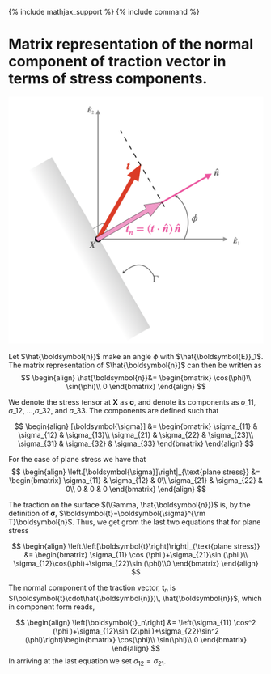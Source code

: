 {% include mathjax_support %}
{% include command %}

# Matrix representation of the normal component of traction vector in terms of stress components.


![](2021-11-14-18-23-14.png)

Let $\hat{\boldsymbol{n}}$ make an angle $\phi$ with $\hat{\boldsymbol{E}}_1$. The matrix representation of $\hat{\boldsymbol{n}}$ can then be written  as 
$$
\begin{align}
\hat{\boldsymbol{n}}&=
\begin{bmatrix}
\cos(\phi)\\
\sin(\phi)\\
0
\end{bmatrix}
\end{align}
$$

We denote the stress tensor at $\boldsymbol{X}$ as $\boldsymbol{\sigma}$, and denote its components as $\sigma\_{11}$, $\sigma\_{12}$, ...,$\sigma\_{32}$, and $\sigma\_{33}$. The components are defined such that 

$$
\begin{align}
[\boldsymbol{\sigma}]
&=
\begin{bmatrix}
\sigma_{11} & \sigma_{12} & \sigma_{13}\\
\sigma_{21} & \sigma_{22} & \sigma_{23}\\
\sigma_{31} & \sigma_{32} & \sigma_{33}
\end{bmatrix}
\end{align}
$$

For the case of plane stress we have that
$$
\begin{align}
\left.[\boldsymbol{\sigma}]\right|_{\text{plane stress}}
&=
\begin{bmatrix}
\sigma_{11} & \sigma_{12} & 0\\
\sigma_{21} & \sigma_{22} & 0\\
0 & 0 & 0
\end{bmatrix}
\end{align}
$$


The traction on the surface $(\Gamma, \hat{\boldsymbol{n}})$ is, by the definition of $\boldsymbol{\sigma}$, $\boldsymbol{t}=\boldsymbol{\sigma}^{\rm T}\boldsymbol{n}$. Thus, we get grom the last two equations that for plane stress

$$ 
\begin{align}
\left.\left[\boldsymbol{t}\right]\right|_{\text{plane stress}}
&=
\begin{bmatrix}
\sigma_{11} \cos (\phi )+\sigma_{21}\sin (\phi )\\
\sigma_{12}\cos(\phi)+\sigma_{22}\sin (\phi)\\0
\end{bmatrix}
\end{align}
$$

The normal component of the traction vector, $\boldsymbol{t}_n$ is $(\boldsymbol{t}\cdot\hat{\boldsymbol{n}})\, \hat{\boldsymbol{n}}$, which in component form reads,


$$ 
\begin{align}
\left[\boldsymbol{t}_n\right]
&=
\left(\sigma_{11} \cos^2 (\phi )+\sigma_{12}\sin (2\phi )+\sigma_{22}\sin^2 (\phi)\right)\begin{bmatrix}
\cos(\phi)\\
\sin(\phi)\\
0
\end{bmatrix}
\end{align}
$$
In arriving at the last equation we set $\sigma_{12}=\sigma_{21}$.